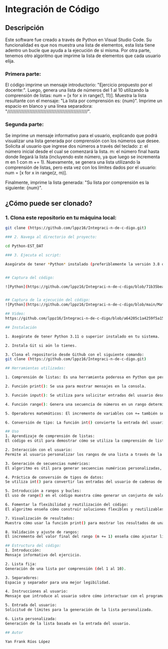 # Integración de Código

## Descripción 
Este software fue creado a través de Python en Visual Studio Code. Su funcionalidad es que nos muestra una lista de elementos, esta lista tiene adentro un bucle que ayuda a la ejecución de si misma. Por otra parte, tenemos otro algoritmo que imprime la lista de elementos que cada usuario elija. 

### Primera parte:

El código imprime un mensaje introductorio: "Ejercicio propuesto por el docente:".
Luego, genera una lista de números del 1 al 10 utilizando la comprensión de listas: num = [x for x in range(1, 11)].
Muestra la lista resultante con el mensaje: "La lista por comprensión es: {num}".
Imprime un espacio en blanco y una línea separadora: "///////////////////////////////////////////////////".

### Segunda parte:

Se imprime un mensaje informativo para el usuario, explicando que podrá visualizar una lista generada por comprensión con los números que desee.
Solicita al usuario que ingrese dos números a través del teclado:
z: el número inicial desde el cual se comenzará la lista.
m: el número final hasta donde llegará la lista (incluyendo este número, ya que luego se incrementa m en 1 con m += 1).
Nuevamente, se genera una lista utilizando la comprensión de listas, pero esta vez con los límites dados por el usuario: num = [x for x in range(z, m)].

Finalmente, imprime la lista generada: "Su lista por comprensión es la siguiente: {num}".

## ¿Cómo puede ser clonado?
### 1. Clona este repositorio en tu máquina local:
   ```bash
   git clone (https://github.com/lppz16/Integraci-n-de-c-digo.git)

### 2. Navega al directorio del proyecto:

   cd Python-EST_DAT

### 3. Ejecuta el script:

Asegúrate de tener *Python* instalado (preferiblemente la versión 3.8 o superior).


## Captura del código:

![Python](https://github.com/lppz16/Integraci-n-de-c-digo/blob/71b35beaf64e2e027dbe3167e2a0e74881540f82/Material%20Digital/Captura%20de%20pantalla%202024-09-23%20145340.png)


## Captura de la ejecución del código:
![Python](https://github.com/lppz16/Integraci-n-de-c-digo/blob/main/Material%20Digital/Captura%20de%20pantalla%202024-09-23%20145653.png)

## Video:
https://github.com/lppz16/Integraci-n-de-c-digo/blob/a64205c1a4259f5a1503e91216420823c045c363/Material%20Digital/Video.mp4

## Instalación

1. Asegúrate de tener Python 3.11 o superior instalado en tu sistema.

2. Instala Git si aún lo tienes.

3. Clona el repositorio desde Github con el siguiente comando:
  git clone (https://github.com/lppz16/Integraci-n-de-c-digo.git)

## Herramientas utilizadas:

1. Comprensión de listas: Es una herramienta poderosa en Python que permite crear listas de una manera concisa y legible.

2. Función print(): Se usa para mostrar mensajes en la consola.

3. Función input(): Se utiliza para solicitar entradas del usuario desde el teclado.

4. Función range(): Genera una secuencia de números en un rango determinado.

5. Operadores matemáticos: El incremento de variables con += también se utiliza para ajustar el límite superior del rango.

6. Conversión de tipo: La función int() convierte la entrada del usuario (que por defecto es una cadena) en un número entero.

## Uso
1. Aprendizaje de comprensión de listas:
El código es útil para demostrar cómo se utiliza la comprensión de listas en Python. Este concepto permite crear listas de manera eficiente y es fundamental para quienes están aprendiendo programación, ya que combina bucles y generación de secuencias en una sola línea.

2. Interacción con el usuario:
Permite al usuario personalizar los rangos de una lista a través de la entrada de datos desde el teclado. Esto hace que el programa sea interactivo, ayudando a los estudiantes a comprender cómo manejar entradas del usuario y generar resultados dinámicos basados en esas entradas.

3. Generación de secuencias numéricas:
El algoritmo es útil para generar secuencias numéricas personalizadas, lo cual puede ser aplicado en varios escenarios, como simulaciones, cálculos matemáticos o simplemente para crear listas de números con ciertos criterios.

4. Práctica de conversión de tipos de datos:
Se utiliza int() para convertir las entradas del usuario de cadenas de texto (strings) a enteros. Esto es un ejemplo clave de cómo convertir tipos de datos en Python, algo que es crucial en programación cuando se trabaja con diferentes tipos de datos.

5. Introducción a rangos y bucles:
El uso de range() en el código muestra cómo generar un conjunto de valores numéricos dentro de un rango específico. Esto es especialmente útil en la programación para crear listas de números o realizar iteraciones con bucles.

6. Fomentar la flexibilidad y reutilización del código:
El algoritmo enseña cómo construir soluciones flexibles y reutilizables, ya que el rango de números no está predefinido, sino que depende de la entrada del usuario. Esto permite aplicar el mismo código en diferentes contextos sin modificarlo.

7. Visualización de resultados:
Muestra cómo usar la función print() para mostrar los resultados de una operación de manera clara, lo que ayuda al usuario a visualizar el resultado en tiempo real.

8. Validación y ajuste de rangos:
El incremento del valor final del rango (m += 1) enseña cómo ajustar límites de rangos para garantizar que el resultado incluya el número final ingresado por el usuario, un detalle importante en el manejo de rangos en Python.

## Estructura del código:
1. Introducción:
Mensaje informativo del ejercicio.

2. Lista fija:
Generación de una lista por comprensión (del 1 al 10).

3. Separadores:
Espacio y separador para una mejor legibilidad.

4. Instrucciones al usuario:
Mensaje que introduce al usuario sobre cómo interactuar con el programa.

5. Entrada del usuario:
Solicitud de límites para la generación de la lista personalizada.

6. Lista personalizada:
Generación de la lista basada en la entrada del usuario.

## Autor

Yan Frank Ríos López

